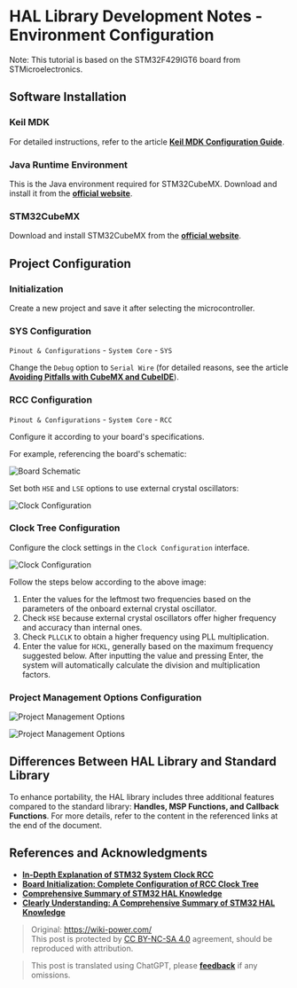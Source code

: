 # HAL Library Development Notes - Environment Configuration

Note: This tutorial is based on the STM32F429IGT6 board from STMicroelectronics.

## Software Installation

### Keil MDK

For detailed instructions, refer to the article [**Keil MDK Configuration Guide**](to_be_replaced[3]).

### Java Runtime Environment

This is the Java environment required for STM32CubeMX. Download and install it from the [**official website**](https://www.java.com/en/download/).

### STM32CubeMX

Download and install STM32CubeMX from the [**official website**](https://my.st.com/content/my_st_com/zh/products/development-tools/software-development-tools/stm32-software-development-tools/stm32-configurators-and-code-generators/stm32cubemx.license=1611899126599.product=STM32CubeMX.version=6.1.1.html).

## Project Configuration

### Initialization

Create a new project and save it after selecting the microcontroller.

### SYS Configuration

`Pinout & Configurations` - `System Core` - `SYS`

Change the `Debug` option to `Serial Wire` (for detailed reasons, see the article [**Avoiding Pitfalls with CubeMX and CubeIDE**](to_be_replaced[3])).

### RCC Configuration

`Pinout & Configurations` - `System Core` - `RCC`

Configure it according to your board's specifications.

For example, referencing the board's schematic:

![Board Schematic](https://img.wiki-power.com/d/wiki-media/img/20210205205030.png)

Set both `HSE` and `LSE` options to use external crystal oscillators:

![Clock Configuration](https://img.wiki-power.com/d/wiki-media/img/20210205205140.png)

### Clock Tree Configuration

Configure the clock settings in the `Clock Configuration` interface.

![Clock Configuration](https://img.wiki-power.com/d/wiki-media/img/20210205205550.png)

Follow the steps below according to the above image:

1. Enter the values for the leftmost two frequencies based on the parameters of the onboard external crystal oscillator.
2. Check `HSE` because external crystal oscillators offer higher frequency and accuracy than internal ones.
3. Check `PLLCLK` to obtain a higher frequency using PLL multiplication.
4. Enter the value for `HCKL`, generally based on the maximum frequency suggested below. After inputting the value and pressing Enter, the system will automatically calculate the division and multiplication factors.

### Project Management Options Configuration

![Project Management Options](https://img.wiki-power.com/d/wiki-media/img/20210130095224.png)

![Project Management Options](https://img.wiki-power.com/d/wiki-media/img/20210130095239.png)

## Differences Between HAL Library and Standard Library

To enhance portability, the HAL library includes three additional features compared to the standard library: **Handles, MSP Functions, and Callback Functions**. For more details, refer to the content in the referenced links at the end of the document.

## References and Acknowledgments

- [**In-Depth Explanation of STM32 System Clock RCC**](https://blog.csdn.net/as480133937/article/details/98845509)
- [**Board Initialization: Complete Configuration of RCC Clock Tree**](https://www.notion.so/2-RCC-770c0c454f954408a3956257aa0fb523)
- [**Comprehensive Summary of STM32 HAL Knowledge**](https://mp.weixin.qq.com/s/ffcjKtl7JdRibLRNGquGXA)
- [**Clearly Understanding: A Comprehensive Summary of STM32 HAL Knowledge**](https://mp.weixin.qq.com/s/qkj0fQS5NrCXmbppKEhaAg)

> Original: <https://wiki-power.com/>  
> This post is protected by [CC BY-NC-SA 4.0](https://creativecommons.org/licenses/by/4.0/deed.en) agreement, should be reproduced with attribution.

> This post is translated using ChatGPT, please [**feedback**](https://github.com/linyuxuanlin/Wiki_MkDocs/issues/new) if any omissions.